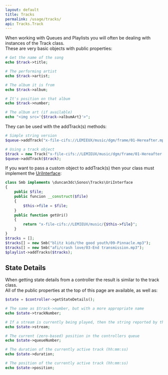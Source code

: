 ```yaml
---
layout: default
title: Tracks
permalink: /usage/tracks/
api: Tracks.Track
---
```


When working with Queues and Playlists you will often be dealing with instances of the Track class.  
These are very basic objects with public properties:

```php
# Get the name of the song
echo $track->title;

# The performing artist
echo $track->artist;

# The album it is from
echo $track->album;

# It's position on that album
echo $track->number;

# The album art (if available)
echo "<img src='{$track->albumArt}'>";
```


They can be used with the addTrack(s) methods:

```php
# Simple string version
$queue->addTrack("x-file-cifs://LEMIEUX/music/dgm/frame/01-Hereafter.mp3");

# Using a track object
$track = new Track("x-file-cifs://LEMIEUX/music/dgm/frame/01-Hereafter.mp3")
$queue->addTrack($track);
```


If you want to pass a custom object to addTrack(s) then your class must implement the <a href='{{ site.baseurl }}/api/classes/duncan3dc.Sonos.Tracks.UriInterface.html'>UriInterface</a>:

```php
class Smb implements \duncan3dc\Sonos\Tracks\UriInterface
{
    public $file;
    public funcion __construct($file)
    {
        $this->file = $file;
    }
    public function getUri()
    {
        return "x-file-cifs://LEMIEUX/music/{$this->file}";
    }
}
$tracks = [];
$tracks[] = new Smb("blitz kids/the good youth/09-Pinnacle.mp3");
$tracks[] = new Smb("afi/crash love/03-End transmission.mp3");
$playlist->addTracks($tracks);
```


## State Details

When getting state details from a controller the result is similar to the track class.  
All of the public properties at the top of this page are available, as well as:

```php
$state = $controller->getStateDetails();

# The same as $track->number, but with a more appropriate name
echo $state->trackNumber;

# If a stream is currently being played, then the string reported by the stream (otherwise null)
echo $state->stream;

# The current (zero-based) position in the controllers queue
echo $state->queueNumber;

# The duration of the currently active track (hh:mm:ss)
echo $state->duration;

# The position of the currently active track (hh:mm:ss)
echo $state->position;
```

